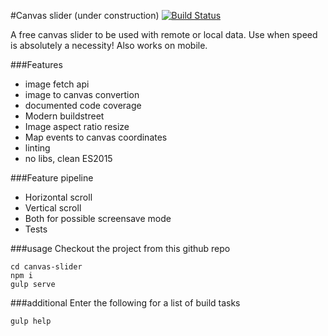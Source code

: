 #Canvas slider (under construction) [![Build Status](https://travis-ci.org/code0wl/canvas-slider.svg)](https://travis-ci.org/code0wl/canvas-slider)

A free canvas slider to be used with remote or local data.
Use when speed is absolutely a necessity! Also works on mobile.

###Features
- image fetch api
- image to canvas convertion
- documented code coverage
- Modern buildstreet
- Image aspect ratio resize 
- Map events to canvas coordinates
- linting
- no libs, clean ES2015

###Feature pipeline
- Horizontal scroll
- Vertical scroll
- Both for possible screensave mode
- Tests

###usage
Checkout the project from this github repo
    
    cd canvas-slider
    npm i 
    gulp serve
    
    
###additional
Enter the following for a list of build tasks
    
    gulp help
    



